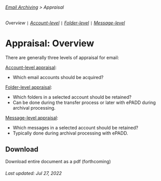 ###### [Email Archiving](../README.md) > Appraisal
###### Overview `|` [Account-level](account-level-appraisal.md) `|` [Folder-level](folder-level-appraisal.md) `|` [Message-level](message-level-appraisal.md)

# Appraisal: Overview
There are generally three levels of appraisal for email:

[Account-level appraisal](account-level-appraisal.md):
- Which email accounts should be acquired?

[Folder-level appraisal](folder-level-appraisal.md):
- Which folders in a selected account should be retained?
- Can be done during the transfer process or later with ePADD during archival processing.

[Message-level appraisal](message-level-appraisal.md):
- Which messages in a selected account should be retained?
- Typically done during archival processing with ePADD.

## Download
Download entire document as a pdf (forthcoming)

###### Last updated: Jul 27, 2022
